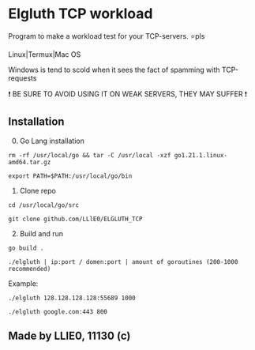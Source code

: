  
# Elgluth TCP workload

Program to make a workload test for your TCP-servers. ⭐pls


Linux|Termux|Mac OS

Windows is tend to scold when it sees the fact of spamming with TCP-requests

❗️ BE SURE TO AVOID USING IT ON WEAK SERVERS, THEY MAY SUFFER ❗️

<!--Installation-->
## Installation

0. Go Lang installation
   
 ```rm -rf /usr/local/go && tar -C /usr/local -xzf go1.21.1.linux-amd64.tar.gz```
 
 ```export PATH=$PATH:/usr/local/go/bin```

1. Clone repo

```cd /usr/local/go/src```

```git clone github.com/LLlE0/ELGLUTH_TCP```


2. Build and run

```go build .```

```./elgluth | ip:port / domen:port | amount of goroutines (200-1000 recommended)```

Example:

```./elgluth 128.128.128.128:55689 1000```

```./elgluth google.com:443 800```

##
<h2>Made by LLlE0, 11130 (c)</h2>
